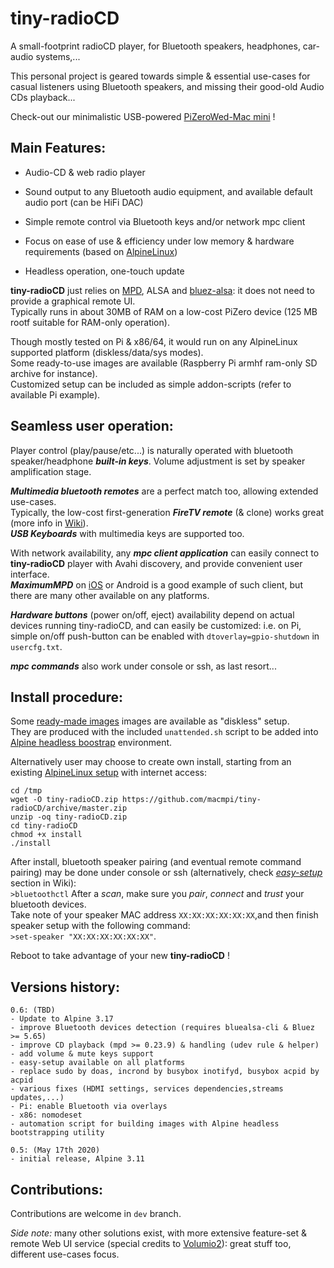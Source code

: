 # tiny-radioCD
 A small-footprint radioCD player, for Bluetooth speakers, headphones, car-audio systems,...

This personal project is geared towards simple & essential use-cases for casual listeners using Bluetooth speakers, and missing their good-old Audio CDs playback...

Check-out our minimalistic USB-powered [PiZeroWed-Mac mini](https://github.com/macmpi/tiny-radioCD/wiki/PiZeroWed-Mac-mini) !

## Main Features:

- Audio-CD & web radio player

- Sound output to any Bluetooth audio equipment, and available default audio port (can be HiFi DAC)

- Simple remote control via Bluetooth keys and/or network mpc client

- Focus on ease of use & efficiency under low memory & hardware requirements (based on [AlpineLinux](https://www.alpinelinux.org/))

- Headless operation, one-touch update


**tiny-radioCD** just relies on [MPD](https://www.musicpd.org/), ALSA and [bluez-alsa](https://github.com/Arkq/bluez-alsa/): it does not need to provide a graphical remote UI.\
Typically runs in about 30MB of RAM on a low-cost PiZero device (125 MB rootf suitable for RAM-only operation).

Though mostly tested on Pi & x86/64, it would run on any AlpineLinux supported platform (diskless/data/sys modes).\
Some ready-to-use images are available (Raspberry Pi armhf ram-only SD archive for instance).\
Customized setup can be included as simple addon-scripts (refer to available Pi example).



## Seamless user operation:

Player control (play/pause/etc...) is naturally operated with bluetooth speaker/headphone ***built-in keys***.
Volume adjustment is set by speaker amplification stage.

***Multimedia bluetooth remotes*** are a perfect match too, allowing extended use-cases.\
Typically, the low-cost first-generation ***FireTV remote*** (& clone) works great (more info in [Wiki](https://github.com/macmpi/tiny-radioCD/wiki)).\
***USB Keyboards*** with multimedia keys are supported too.

With network availability, any ***mpc client application*** can easily connect to **tiny-radioCD** player with Avahi discovery, and provide convenient user interface.\
***MaximumMPD*** on [iOS](https://itunes.apple.com/gb/app/maximummpd/id1437096437?mt=8) or Android is a good example of such client, but there are many other available on any platforms.

***Hardware buttons*** (power on/off, eject) availability depend on actual devices running tiny-radioCD, and can easily be customized: i.e. on Pi, simple on/off push-button can be enabled with `dtoverlay=gpio-shutdown` in `usercfg.txt`.

***mpc commands*** also work under console or ssh, as last resort...



## Install procedure:

Some [ready-made images](https://github.com/macmpi/tiny-radioCD/wiki/Pre-built-images) images are available as "diskless" setup.\
They are produced with the included `unattended.sh` script to be added into [Alpine headless boostrap](https://github.com/macmpi/alpine-linux-headless-bootstrap/) environment.

Alternatively user may choose to create own install, starting from an existing [AlpineLinux setup](https://wiki.alpinelinux.org/wiki/Installation) with internet access:
```
cd /tmp
wget -O tiny-radioCD.zip https://github.com/macmpi/tiny-radioCD/archive/master.zip
unzip -oq tiny-radioCD.zip
cd tiny-radioCD
chmod +x install
./install
```

After install, bluetooth speaker pairing (and eventual remote command pairing) may be done under console or ssh (alternatively, check *[easy-setup](https://github.com/macmpi/tiny-radioCD/wiki)* section in Wiki):\
`>bluetoothctl`     After a *scan*, make sure you *pair*, *connect* and *trust* your bluetooth devices.\
Take note of your speaker MAC address `XX:XX:XX:XX:XX:XX`,and then finish speaker setup with the following command:\
`>set-speaker "XX:XX:XX:XX:XX:XX"`.

Reboot to take advantage of your new **tiny-radioCD** !



## Versions history:

```
0.6: (TBD)
- Update to Alpine 3.17
- improve Bluetooth devices detection (requires bluealsa-cli & Bluez >= 5.65)
- improve CD playback (mpd >= 0.23.9) & handling (udev rule & helper)
- add volume & mute keys support
- easy-setup available on all platforms
- replace sudo by doas, incrond by busybox inotifyd, busybox acpid by acpid
- various fixes (HDMI settings, services dependencies,streams updates,...)
- Pi: enable Bluetooth via overlays
- x86: nomodeset
- automation script for building images with Alpine headless bootstrapping utility

0.5: (May 17th 2020)
- initial release, Alpine 3.11
```



## Contributions:

Contributions are welcome in `dev` branch.



*Side note:* many other solutions exist, with more extensive feature-set & remote Web UI service (special credits to [Volumio2](https://volumio.org/)): great stuff too, different use-cases focus.

